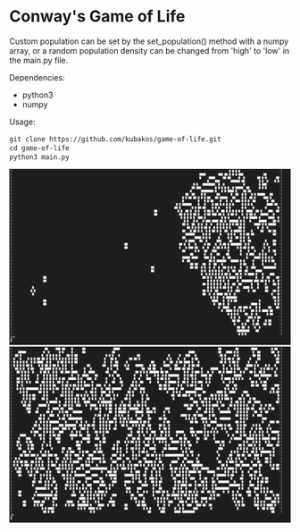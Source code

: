 # Conway's Game of Life

Custom population can be set by the set_population() method with a numpy array, or 
a random population density can be changed from 'high' to 'low' in the main.py file.

Dependencies: 
  - python3
  - numpy

Usage:
```
git clone https://github.com/kubakos/game-of-life.git
cd game-of-life
python3 main.py
```
![](figure-3.png)
![](figure-4.png)
